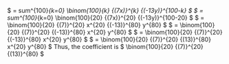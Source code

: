$ = sum^{100}_{k=0} \binom{100}{k} {(7x)}^{k} {(-13y)}^{100-k} $
$ = sum^{100}_{k=0} \binom{100}{20} {(7x)}^{20} {(-13y)}^{100-20} $
$ = \binom{100}{20} {(7)}^{20} x^{20} {(-13)}^{80} y^{80} $
$ = \binom{100}{20} {(7)}^{20} {(-13)}^{80} x^{20} y^{80} $
$ = \binom{100}{20} {(7)}^{20} {(-13)}^{80} x^{20} y^{80} $
$ = \binom{100}{20} {(7)}^{20} {(13)}^{80} x^{20} y^{80} $
Thus, the coefficient is $ \binom{100}{20} {(7)}^{20} {(13)}^{80} $
